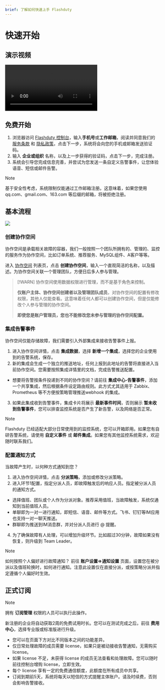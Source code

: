 ```yaml
---
brief: 了解如何快速上手 Flashduty
---
```


# 快速开始

## 演示视频

<video controls src="https://fcdoc.github.io/img/demo.mp4"></video>

## 免费开始

1. 浏览器访问 [Flashduty 控制台](https://console.flashcat.cloud/)，输入**手机号**或**工作邮箱**，阅读并同意我们的 [服务条款](https://docs.flashcat.cloud/zh/flashduty/user-aggrement) 和 [隐私政策](https://docs.flashcat.cloud/zh/flashduty/privacy-policy)，点击下一步，系统将会向您的手机或邮箱发送验证码。
2. 输入 **企业或组织** 名称，以及上一步获得的验证码，点击下一步，完成注册。
3. 系统会引导您完成信息完善，并尝试为您发送一条自定义告警事件，让您体验语音、短信或邮件告警。

> [!NOTE]
> 基于安全性考虑，系统限制仅能通过工作邮箱注册。这意味着，如果您使用 qq.com、gmail.com、163.com 等后缀的邮箱，将被拒绝注册。

## 基本流程

![](https://fcdoc.github.io/img/ou5ipHtxUCsHg62yRMA8mRHHPtwemssZ5PAlcsAG2MY.avif)

### 创建协作空间

协作空间是承载相关故障的容器，我们一般按照一个团队所拥有的、管理的、监控的服务作为协作空间，比如订单系统、推荐服务、MySQL组件、A客户等等。

进入 [协作空间](https://console.flashcat.cloud/channel) 列表页，点击 **创建协作空间**，输入一个直观简洁的名称，以及描述。为协作空间关联一个管理团队，方便日后多人参与管理。

> [!WARN]
> 协作空间使用数据权限进行管理，而不是基于角色来控制。
>
> **仅账户主体、协作空间创建者以及管理团队成员**，对协作空间的配置有修改权限，其他人仅能查看。这意味着任何人都可以创建协作空间，但是仅能修改个人参与管理的协作空间。
>
> **即使您是账户管理员，您也不能修改您未参与管理的协作空间配置。**

### 集成告警事件

协作空间仅能存储故障，我们需要引入外部集成来接收告警事件上报。

1. 进入协作空间详情，点击 **集成数据**，选择 **新增一个集成**，选择您的企业使用到的告警系统，保存。
2. 新的集成会生成一个独立的推送地址，任何上报到此地址的告警将直接进入当前协作空间。您需要按照集成详情里的文档，完成告警推送配置。

- 想要将告警按条件投递到不同的协作空间？请前往 **集成中心-告警事件**，添加一个共享集成，然后根据条件设定路由规则。此方式尤其适用于 Zabbix、Prometheus 等不方便按策略管理推送webhook 的集成。

3. 如果此集成收到告警事件，集成卡片将展示 **最新事件时间**，否则展示 **暂未收到告警事件**，您可以排查监控系统是否产生了新告警，以及网络是否正常。

> [!NOTE]
> Flashduty 已经适配大部分日常使用到的监控系统，您可以开箱即用。如果您有自研告警系统，请使用 **自定义事件** 或 **邮件集成**。如果您有其他监控系统需求，欢迎随时联系我们。

### 配置通知方式

当故障产生时，以何种方式通知到您？

1. 进入协作空间详情，点击 **分派策略**，添加或修改分派策略。
2. 进入环节1配置，指定分派人员，即故障触发后的响应人员。指定被分派人员的通知方式。
- 选择值班、团队或个人作为分派对象。推荐采用值班，当故障触发，系统仅通知到当前值班人员。
- 单聊即为一对一进行通知，即短信、语音、邮件等方式。飞书、钉钉等IM应用也支持一对一聊天推送。
- 群聊即为推送到IM消息群，并对分派人员进行 @ 提醒。
4. 为了确保故障有人处理，可以增加升级环节。比如超过30分钟，故障如果没有恢复，则升级到 Team Leader。

> [!NOTE]
> 如何按照个人偏好进行故障通知？
> 前往 **账户设置=>通知设置** 页面，设置您在被分派以及值班轮换时，如何进行通知。注意此设置仅在直接分派，或按策略分派并指定遵循个人偏好时生效。

## 正式订阅

> [!NOTE]
> 拥有 **订阅管理** 权限的人员可以执行此操作。

新注册的企业将自动获取2周的免费试用时长。您可以在测试完成之后，前往 **费用中心**，选择专业版或标准版进行升级。

- 您可以在页面下方对比不同版本之间的功能差异。
- 仅日常处理故障的成员需要 license，如果只是被动接收告警通知，无需购买 license。
- 如果 license 不足，未获得 license 的成员无法查看和处理故障。您可以随时前往控制台增购 license，立即生效。
- 每个 license 享有一定的免费通信额度，此额度在所有成员中共享。
- 订阅到期前5天，系统将每天以短信的方式提醒主体账户。请及时续费，否则会影响告警接收。